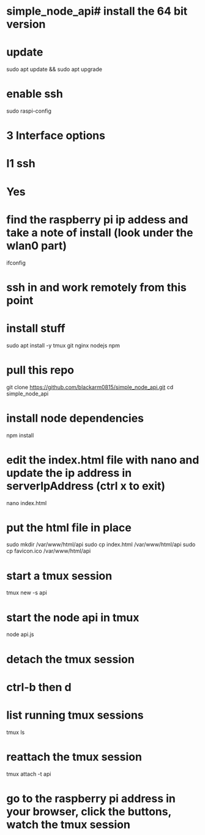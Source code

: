 # simple_node_api# install the 64 bit version

# update
sudo apt update && sudo apt upgrade

# enable ssh
sudo raspi-config
# 3 Interface options
# I1 ssh
# Yes

# find the raspberry pi ip addess and take a note of install (look under the wlan0 part)
ifconfig

# ssh in and work remotely from this point

# install stuff
sudo apt install -y tmux git nginx nodejs npm

# pull this repo
git clone https://github.com/blackarm0815/simple_node_api.git
cd simple_node_api

# install node dependencies
npm install

# edit the index.html file with nano and update the ip address in serverIpAddress (ctrl x to exit)
nano index.html

# put the html file in place
sudo mkdir /var/www/html/api
sudo cp index.html /var/www/html/api
sudo cp favicon.ico /var/www/html/api

# start a tmux session
tmux new -s api

# start the node api in tmux
node api.js

# detach the tmux session
# ctrl-b then d

# list running tmux sessions
tmux ls

# reattach the tmux session
tmux attach -t api

# go to the raspberry pi address in your browser, click the buttons, watch the tmux session
